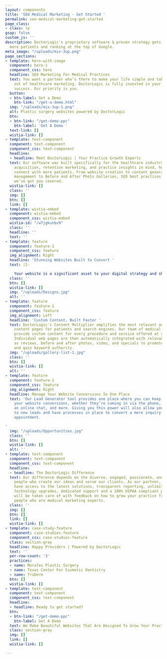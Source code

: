```yaml
---
layout: components
title: 'SEO Medical Marketing - Get Started '
permalink: seo-medical-marketing-get-started
page_class:
- class: lp
gsap: false
custom_js: ''
description: DoctorLogic's proprietary software & proven strategy gets you found by
  more patients and ranking at the top of Google.
meta_image: "/uploads/mix-3up.png"
page_sections:
- template: hero-with-image
  component: hero-1
  component_css: hero
  headline: SEO Marketing For Medical Practices
  text: You want a partner who’s there to make your life simple and takes the guesswork
    out of healthcare marketing. DoctorLogic is fully invested in your practice’s
    success. Our priority is you.
  button:
  - btn-label: Get a Demo
    btn-link: "/get-a-demo.html"
  img: "/uploads/mix-3up-1.png"
  alt: Plastic surgery websites powered by DoctorLogic
  btn:
  - btn-link: "/get-demo-ppc"
    btn-label: 'Get A Demo '
  text-link: []
  wistia-link: []
- template: text-component
  component: text-component
  component_css: text-component
  headline:
  - headline: Meet DoctorLogic | Your Practice Growth Experts
  text: Our software was built specifically for the healthcare industry with patient
    acquisition, retention marketing, and practice insights in mind, helping providers
    connect with more patients. From website creation to content generation, reputation
    management to Before and After Photo Galleries, SEO best practices to lead conversion,
    we’ve got you covered.
  wistia-link: []
  class: ''
  img: []
  btn: []
  link: []
- template: wistia-embed
  component: wistia-embed
  component_css: wistia-embed
  wistia-id: "/w7jgkunbv9"
  class: ''
  headline: ''
  text: ''
- template: feature
  component: feature-1
  component_css: feature
  img_alignment: Right
  headline: 'Stunning Websites Built to Convert '
  text: |2-

    Your website is a significant asset to your digital strategy and should not be taken lightly. With DoctorLogic, you'll receive a website that not only looks great but functions seamlessly. Receive a custom and educational medical website that is 100% responsive and built with one goal in mind: grow your practice.
  class: ''
  btn: []
  wistia-link: []
  img: "/uploads/Designs.jpg"
  alt: ''
- template: feature
  component: feature-1
  component_css: feature
  img_alignment: Left
  headline: 'Custom Content, Built Faster '
  text: DoctorLogic's Content Multiplier amplifies the most relevant and engaging
    content pages for patients and search engines. Our team of medical content writers
    provide custom content for every procedure and service offered at your practice.
    Individual web pages are then automatically integrated with relevant content such
    as reviews, before and after photos, video, and specials to promote each service
    and gain keyword authority.
  img: "/uploads/gallery-list-1.jpg"
  class: ''
  btn: []
  wistia-link: []
  alt: ''
- template: feature
  component: feature-1
  component_css: feature
  img_alignment: Right
  headline: Manage Your Website Conversions In One Place
  text: 'Our Lead Generator tool provides one place where you can keep track of all
    your website conversions, whether they’re coming in via the phone, a web form,
    an online chat, and more. Giving you this power will also allow you to be alerted
    to new leads and have processes in place to convert a mere inquiry into a patient
    appointment.

'
  img: "/uploads/Opportunities.jpg"
  class: ''
  btn: []
  wistia-link: []
  alt: ''
- template: text-component
  component: text-component
  component_css: text-component
  headline:
  - headline: The DoctorLogic Difference
  text: Our difference depends on the diverse, engaged, passionate, and experienced
    people who create our ideas and serve our clients. As our partner, you will also
    have access to the latest solutions, transparent reporting, unlimited content,
    technology upgrades, dedicated support and a 100% HIPAA compliant platform. You
    will be taken care of with feedback on how to grow your practice from like minded
    people who are medical marketing experts.
  class: ''
  img: []
  btn: []
  link: []
  wistia-link: []
- template: case-study-feature
  component: case-studies-feature
  component_css: case-studies-feature
  class: section-gray
  headline: Happy Providers | Powered by DoctorLogic
  text: ''
  per-row-count: '3'
  practices:
  - name: Morales Plastic Surgery
  - name: Texas Center For Cosmetic Dentistry
  - name: TruDerm
  btn: []
  wistia-link: []
- template: text-component
  component: text-component
  component_css: text-component
  headline:
  - headline: Ready to get started?
  btn:
  - btn-link: "/get-demo-ppc"
    btn-label: Get A Demo
  text: We Make Beautiful Websites That Are Designed To Grow Your Practice
  class: section-gray
  img: []
  link: []
  wistia-link: []

---
```


